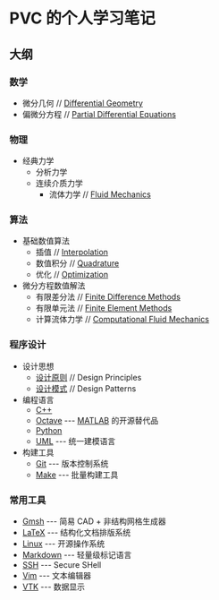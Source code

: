 # PVC 的个人学习笔记

## 大纲

### 数学
- 微分几何 // [Differential Geometry](./mathematics/DifferentialGeometry.lyx)
- 偏微分方程 // [Partial Differential Equations](./mathematics/PDE.lyx)

### 物理
- 经典力学
  - 分析力学
  - 连续介质力学
    - 流体力学 // [Fluid Mechanics](./physics/FluidMechanics.lyx)

### 算法
- 基础数值算法
  - 插值 // [Interpolation](./algorithms/Interpolation.lyx) 
  - 数值积分 // [Quadrature](./algorithms/Quadrature.lyx) 
  - 优化 // [Optimization](./algorithms/Optimization.lyx) 
- 微分方程数值解法
  - 有限差分法 // [Finite Difference Methods](./algorithms/FiniteDifference.lyx)
  - 有限单元法 // [Finite Element Methods](./algorithms/FiniteElement.lyx)
  - 计算流体力学 // [Computational Fluid Mechanics](./algorithms/CFD.lyx)

### 程序设计
- 设计思想
  - [设计原则](./programming/principles/README.md) // Design Principles
  - [设计模式](./programming/patterns.md) // Design Patterns
- 编程语言
  - [C++](./programming/C++/README.md)
  - [Octave](./programming/Octave.md) --- [MATLAB](https://www.mathworks.com/products/matlab.html) 的开源替代品
  - [Python](./programming/Python.md)
  - [UML](./programming/UML.md) --- 统一建模语言
- 构建工具
  - [Git](./programming/Git.md) --- 版本控制系统
  - [Make](./programming/make/README.md) --- 批量构建工具

### 常用工具
- [Gmsh](./tools/Gmsh/README.md) --- 简易 CAD + 非结构网格生成器
- [LaTeX](./tools/LaTeX/README.md) --- 结构化文档排版系统
- [Linux](./tools/Linux/README.md) --- 开源操作系统
- [Markdown](./tools/Markdown.md) --- 轻量级标记语言
- [SSH](./tools/SSH.md) --- Secure SHell
- [Vim](./tools/Vim.md) --- 文本编辑器
- [VTK](./tools/VTK/README.md) --- 数据显示
